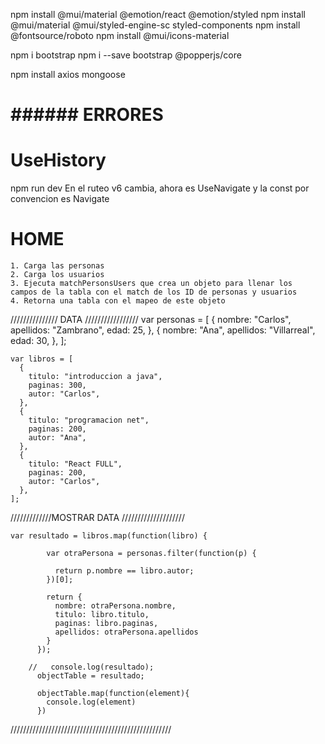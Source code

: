 npm install @mui/material @emotion/react @emotion/styled
npm install @mui/material @mui/styled-engine-sc styled-components
npm install @fontsource/roboto
npm install @mui/icons-material

npm i bootstrap
npm i --save bootstrap @popperjs/core

npm install axios mongoose

# ###### ERRORES

# UseHistory

npm run dev
En el ruteo v6 cambia, ahora es UseNavigate y la const por convencion es Navigate

# HOME

    1. Carga las personas
    2. Carga los usuarios
    3. Ejecuta matchPersonsUsers que crea un objeto para llenar los       campos de la tabla con el match de los ID de personas y usuarios
    4. Retorna una tabla con el mapeo de este objeto






/////////////// DATA /////////////////
    var personas = [
      {
        nombre: "Carlos",
        apellidos: "Zambrano",
        edad: 25,
      },
      {
        nombre: "Ana",
        apellidos: "Villarreal",
        edad: 30,
      },
    ];
  
    var libros = [
      {
        titulo: "introduccion a java",
        paginas: 300,
        autor: "Carlos",
      },
      {
        titulo: "programacion net",
        paginas: 200,
        autor: "Ana",
      },
      {
        titulo: "React FULL",
        paginas: 200,
        autor: "Carlos",
      },
    ];
   
   /////////////MOSTRAR DATA ////////////////////

    var resultado = libros.map(function(libro) {
 
            var otraPersona = personas.filter(function(p) {
           
              return p.nombre == libro.autor;
            })[0];
           
            return {
              nombre: otraPersona.nombre,
              titulo: libro.titulo,
              paginas: libro.paginas,
              apellidos: otraPersona.apellidos
            }
          });
           
        //   console.log(resultado);
          objectTable = resultado;

          objectTable.map(function(element){
            console.log(element)
          })

///////////////////////////////////////////////////